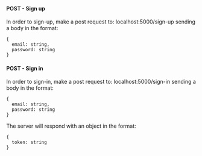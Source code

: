 #### **POST** - Sign up

In order to sign-up, make a post request to: localhost:5000/sign-up
sending a body in the format:

```
{
  email: string,
  password: string
}
```

#### **POST** - Sign in

In order to sign-in, make a post request to: localhost:5000/sign-in
sending a body in the format:

```
{
  email: string,
  password: string
}
```

The server will respond with an object in the format:

```
{
  token: string
}
```
